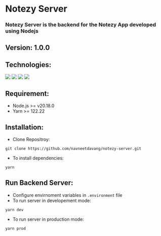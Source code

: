# Notezy Server
<h3> Notezy Server is the backend for the Notezy App developed using Nodejs</h3>

## Version: 1.0.0

## Technologies:
<img src="https://img.shields.io/badge/TypeScript-007ACC?style=for-the-badge&logo=typescript&logoColor=white" />
<img src="https://img.shields.io/badge/MongoDB-4EA94B?style=for-the-badge&logo=mongodb&logoColor=white" />
<img src="https://img.shields.io/badge/Node%20js-339933?style=for-the-badge&logo=nodedotjs&logoColor=white" />
<img src="https://img.shields.io/badge/Yarn-2C8EBB?style=for-the-badge&logo=yarn&logoColor=white"/>

## Requirement:
- Node.js >= v20.18.0
- Yarn >= 122.22

## Installation:
- Clone Repositroy:
```
git clone https://github.com/navneetdavang/notezy-server.git
```
- To install dependencies:
```
yarn
```

## Run Backend Server:
- Configure envirnoment variables in `.environment` file
- To run server in developement mode:
```
yarn dev
```
- To run server in production mode:
```
yarn prod
```
